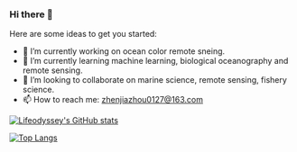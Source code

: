 ### Hi there 👋
Here are some ideas to get you started:

- 🔭 I’m currently working on ocean color remote sneing.
- 🌱 I’m currently learning machine learning, biological oceanography and remote sensing.
- 👯 I’m looking to collaborate on marine science, remote sensing, fishery science.
- 📫 How to reach me: zhenjiazhou0127@163.com

[![Lifeodyssey's GitHub stats](https://github-readme-stats.vercel.app/api?username=lifeodyssey)](https://github.com/anuraghazra/github-readme-stats)

[![Top Langs](https://github-readme-stats.vercel.app/api/top-langs/?username=lifeodyssey)](https://github.com/anuraghazra/github-readme-stats)

<!--
**lifeodyssey/lifeodyssey** is a ✨ _special_ ✨ repository because its `README.md` (this file) appears on your GitHub profile.

Here are some ideas to get you started:

- 🔭 I’m currently working on ocean color remote sneing
- 🌱 I’m currently learning naive bayes, biology oceanography and remote sensing 
- 👯 I’m looking to collaborate on marine science, remote sensing
- 📫 How to reach me: zhenjiazhou0127@gmail.com

-->
